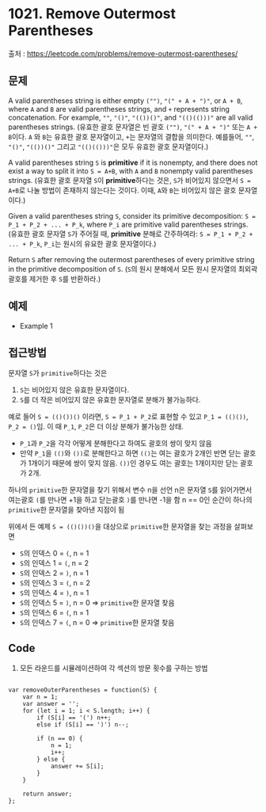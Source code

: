 # 1021. Remove Outermost Parentheses
출처 : https://leetcode.com/problems/remove-outermost-parentheses/

## 문제
A valid parentheses string is either empty  `("")`,  `"(" + A + ")"`, or  `A + B`, where  `A`  and  `B`  are valid parentheses strings, and  `+`  represents string concatenation. For example,  `""`,  `"()"`,  `"(())()"`, and  `"(()(()))"`  are all valid parentheses strings.
(유효한 괄호 문자열은 빈 괄호 `("")`, `"(" + A + ")"` 또는 `A + B`이다. `A` 와 `B`는 유효한 괄호 문자열이고, `+`는 문자열의 결합을 의미한다. 예를들어, `""`, `"()"`, `"(())()"` 그리고 `"(()(()))"`은 모두 유효한 괄호 문자열이다.)

A valid parentheses string  `S`  is  **primitive**  if it is nonempty, and there does not exist a way to split it into  `S = A+B`, with  `A`  and  `B`  nonempty valid parentheses strings.
(유효한 괄호 문자열 `S`이 **primitive**하다는 것은, `S`가 비어있지 않으면서 `S = A+B`로 나눌 방법이 존재하지 않는다는 것이다. 이때, `A`와 `B`는 비어있지 않은 괄호 문자열이다.)

Given a valid parentheses string  `S`, consider its primitive decomposition:  `S = P_1 + P_2 + ... + P_k`, where  `P_i`  are primitive valid parentheses strings.
(유효한 괄호 문자열 `S`가 주어질 때, **primitive** 분해로 간주하여라:  `S = P_1 + P_2 + ... + P_k`, `P_i`는 원시의 유요한 괄호 문자열이다.)

Return  `S`  after removing the outermost parentheses of every primitive string in the primitive decomposition of  `S`.
(`S`의 원시 분해에서 모든 원시 문자열의 최외곽 괄호를 제거한 후 `S`를 반환하라.)

## 예제

- Example 1
	
## 접근방법

문자열 `S`가 `primitive`하다는 것은
1. `S`는 비어있지 않은 유효한 문자열이다.
2. `S`를 더 작은 비어있지 않은 유효한 문자열로 분해가 불가능하다.

예로 들어 `S = (()())()` 이라면, `S = P_1 + P_2`로 표현할 수 있고 `P_1 = (()())`, `P_2 = ()`임. 이 때 `P_1`, `P_2`은 더 이상 분해가 불가능한 상태. 
- `P_1`과 `P_2`을 각각 어떻게 분해한다고 하여도 괄호의 쌍이 맞지 않음
- 만약 `P_1`을 `(()`와 `())`로 분해한다고 하면 `(()`는 여는 괄호가 2개인 반면 닫는 괄호가 1개이기 때문에 쌍이 맞지 않음. `())`인 경우도 여는 괄호는 1개이지만 닫는 괄호가 2개.

하나의 `primitive`한 문자열을 찾기 위해서 변수 n을 선언
n은 문자열 `S`를 읽어가면서 여는괄호 `(`를 만나면 +1을 하고 닫는괄호 `)`를 만나면 -1을 함
n == 0인 순간이 하나의 `primitive`한 문자열을 찾아낸 지점이 됨

위에서 든 예제 `S = (()())()`을 대상으로 `primitive`한 문자열을 찾는 과정을 살펴보면
- `S`의 인덱스 0 = `(`, n = 1
- `S`의 인덱스 1 = `(`, n = 2
- `S`의 인덱스 2 = `)`, n = 1
- `S`의 인덱스 3 = `(`, n = 2
- `S`의 인덱스 4 = `)`, n = 1
- `S`의 인덱스 5 = `)`, n = 0 =>  `primitive`한 문자열 찾음
- `S`의 인덱스 6 = `(`, n = 1
- `S`의 인덱스 7 = `(`, n = 0 =>  `primitive`한 문자열 찾음

## Code
1. 모든 라운드를 시뮬레이션하여 각 섹션의 방문 횟수를 구하는 방법
<pre>
<code>
var removeOuterParentheses = function(S) {
    var n = 1;
    var answer = '';
    for (let i = 1; i < S.length; i++) {
        if (S[i] == '(') n++;
        else if (S[i] == ')') n--;
        
        if (n == 0) {
            n = 1;
            i++;
        } else {
            answer += S[i];
        }
    }
    
    return answer;
};
</code>
</pre>

